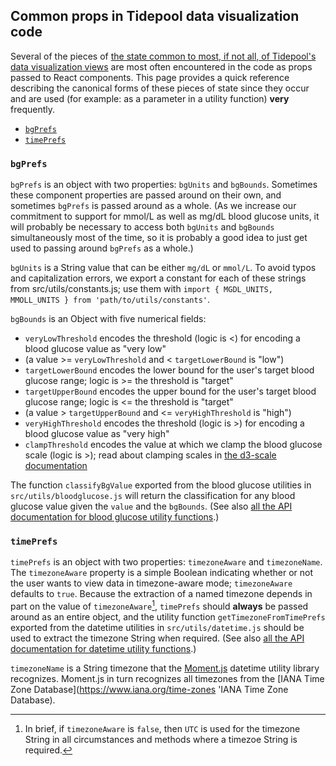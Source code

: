 ## Common props in Tidepool data visualization code

Several of the pieces of [the state common to most, if not all, of Tidepool's data visualization views](../FeatureOverview.md#shared-state) are most often encountered in the code as props passed to React components. This page provides a quick reference describing the canonical forms of these pieces of state since they occur and are used (for example: as a parameter in a utility function) **very** frequently.

- [`bgPrefs`](#bgPrefs)
- [`timePrefs`](#timePrefs)

### `bgPrefs`

`bgPrefs` is an object with two properties: `bgUnits` and `bgBounds`. Sometimes these component properties are passed around on their own, and sometimes `bgPrefs` is passed around as a whole. (As we increase our commitment to support for mmol/L as well as mg/dL blood glucose units, it will probably be necessary to access both `bgUnits` and `bgBounds` simultaneously most of the time, so it is probably a good idea to just get used to passing around `bgPrefs` as a whole.)

`bgUnits` is a String value that can be either `mg/dL` or `mmol/L`. To avoid typos and capitalization errors, we export a constant for each of these strings from src/utils/constants.js; use them with `import { MGDL_UNITS, MMOLL_UNITS } from 'path/to/utils/constants'`.

`bgBounds` is an Object with five numerical fields:
- `veryLowThreshold` encodes the threshold (logic is <) for encoding a blood glucose value as "very low"
- (a value >= `veryLowThreshold` and < `targetLowerBound` is "low")
- `targetLowerBound` encodes the lower bound for the user's target blood glucose range; logic is >= the threshold is "target"
- `targetUpperBound` encodes the upper bound for the user's target blood glucose range; logic is <= the threshold is "target"
- (a value > `targetUpperBound` and <= `veryHighThreshold` is "high")
- `veryHighThreshold` encodes the threshold (logic is >) for encoding a blood glucose value as "very high"
- `clampThreshold` encodes the value at which we clamp the blood glucose scale (logic is >); read about clamping scales in [the d3-scale documentation](https://github.com/d3/d3-scale#continuous_clamp 'd3-scale: clamp()')

The function `classifyBgValue` exported from the blood glucose utilities in `src/utils/bloodglucose.js` will return the classification for any blood glucose value given the `value` and the `bgBounds`. (See also [all the API documentation for blood glucose utility functions](../../src/utils/apidocs/bloodglucose.md).)

### `timePrefs`

`timePrefs` is an object with two properties: `timezoneAware` and `timezoneName`. The `timezoneAware` property is a simple Boolean indicating whether or not the user wants to view data in timezone-aware mode; `timezoneAware` defaults to `true`. Because the extraction of a named timezone depends in part on the value of `timezoneAware`[^a], `timePrefs` should **always** be passed around as an entire object, and the utility function `getTimezoneFromTimePrefs` exported from the datetime utilities in `src/utils/datetime.js` should be used to extract the timezone String when required. (See also [all the API documentation for datetime utility functions](../../src/utils/apidocs/datetime.md).)

`timezoneName` is a String timezone that the [Moment.js](https://momentjs.com/ 'Moment.js') datetime utility library recognizes. Moment.js in turn recognizes all timezones from the [IANA Time Zone Database](https://www.iana.org/time-zones 'IANA Time Zone Database).

[^a]: In brief, if `timezoneAware` is `false`, then `UTC` is used for the timezone String in all circumstances and methods where a timezoe String is required.
